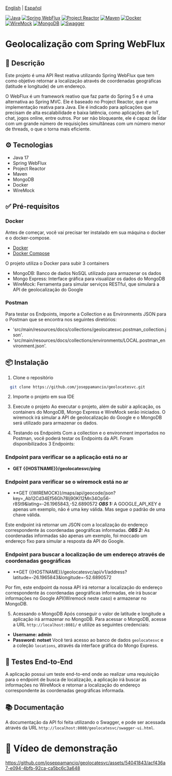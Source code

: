 [English](README.md) | [Español](README.es.md)

[![Java](https://img.shields.io/badge/Java-ED8B00?style=for-the-badge&logo=java&logoColor=white)](https://www.oracle.com/java/technologies/javase-jdk11-downloads.html)
[![Spring WebFlux](https://img.shields.io/badge/Spring_WebFlux-6DB33F?style=for-the-badge&logo=spring&logoColor=white)](https://docs.spring.io/spring-framework/docs/current/reference/html/web-reactive.html)
[![Project Reactor](https://img.shields.io/badge/Project_Reactor-BA0D34?style=for-the-badge&logo=projectreactor&logoColor=white)](https://projectreactor.io/)
[![Maven](https://img.shields.io/badge/Maven-C71A36?style=for-the-badge&logo=apache-maven&logoColor=white)](https://maven.apache.org/)
[![Docker](https://img.shields.io/badge/Docker-2496ED?style=for-the-badge&logo=docker&logoColor=white)](https://www.docker.com/)
[![WireMock](https://img.shields.io/badge/WireMock-E95420?style=for-the-badge&logo=wireguard&logoColor=white)](http://wiremock.org/)
[![MongoDB](https://img.shields.io/badge/MongoDB-4EA94B?style=for-the-badge&logo=mongodb&logoColor=white)](https://www.mongodb.com/)
[![Swagger](https://img.shields.io/badge/Swagger-85EA2D?style=for-the-badge&logo=swagger&logoColor=white)](https://swagger.io/)

# Geolocalização com Spring WebFlux
## 📝 Descrição
Este projeto é uma API Rest reativa utilizando Spring WebFlux que tem como objetivo retornar a localização através de coordenadas geográficas (latitude e longitude) de um endereço.

O WebFlux é um framework reativo que faz parte do Spring 5 e é uma alternativa ao Spring MVC. Ele é baseado no Project Reactor, que é uma implementação reativa para Java.
Ele é indicado para aplicações que precisam de alta escalabilidade e baixa latência, como aplicações de IoT, chat, jogos online, entre outros.
Por ser não bloqueante, ele é capaz de lidar com um grande número de requisições simultâneas com um número menor de threads, o que o torna mais eficiente.

## ⚙️ Tecnologias
- Java 17
- Spring WebFlux
- Project Reactor
- Maven
- MongoDB
- Docker
- WireMock

## ✅ Pré-requisitos

### Docker
Antes de começar, você vai precisar ter instalado em sua máquina o docker e o docker-compose.
- [Docker](https://www.docker.com/products/docker-desktop)
- [Docker Compose](https://docs.docker.com/compose/install/)

O projeto utiliza o Docker para subir 3 containers
- MongoDB: Banco de dados NoSQL utilizado para armazenar os dados
- Mongo Express: Interface gráfica para visualizar os dados do MongoDB
- WireMock: Ferramenta para simular serviços RESTful, que simulará a API de geolocalização do Google

### Postman
Para testar os Endpoints, importe a Collection e as Environments JSON para o Postman que se encontra nos seguintes diretórios:
- 'src/main/resources/docs/collections/geolocatesvc.postman_collection.json'.
- 'src/main/resources/docs/collections/environments/LOCAL.postman_environment.json'.

## 📦 Instalação
1. Clone o repositório

```bash
  git clone https://github.com/joseppamancio/geolocatesvc.git
```

2. Importe o projeto em sua IDE

3. Execute o projeto
Ao executar o projeto, além de subir a aplicação, os containers do MongoDB, Mongo Express e WireMock serão iniciados.
O wiremock irá simular a API de geolocalização do Google e o MongoDB será utilizado para armazenar os dados.

4. Testando os Endpoints
Com a collection e o environment importados no Postman, você poderá testar os Endpoints da API.
Foram disponibilizados 3 Endpoints:

### Endpoint para verificar se a aplicação está no ar
- **GET {{HOSTNAME}}/geolocatesvc/ping**

### Endpoint para verificar se o wiremock está no ar
- **GET {{WIREMOCK}}/maps/api/geocode/json?key=_Ab12Cd34Ef56Gh78Ij90Kl12Mn34Op56-r8St9&latlng=-26.1965843,-52.6890572
***OBS 1:*** A GOOGLE_API_KEY é apenas um exemplo, não é uma key válida. Mas segue o padrão de uma chave válida.

Este endpoint irá retornar um JSON com a localização do endereço correspondente às coordenadas geográficas informadas.
***OBS 2:*** As coordenadas informadas são apenas um exemplo, foi moccado um endereço fixo para simular a resposta da API do Google.

### Endpoint para buscar a localização de um endereço através de coordenadas geográficas
- **GET {{HOSTNAME}}/geolocatesvc/api/v1/address?latitude=-26.1965843&longitude=-52.6890572

Por fim, este endpoint da nossa API irá retornar a localização do endereço correspondente às coordenadas geográficas informadas,
ele irá buscar informações no Google API(Wiremock neste caso) e armazenar no MongoDB.

5. Acessando o MongoDB
Após conseguir o valor de latitude e longitude a aplicação irá armazenar no MongoDB. 
Para acessar o MongoDB, acesse a URL `http://localhost:8081/` e utilize as seguintes credenciais:
- **Username: admin**
- **Password: notset**
Você terá acesso ao banco de dados `geolocatesvc` e a coleção `locations`, através da interface gráfica do Mongo Express.

## 🧪 Testes End-to-End
A aplicação possui um teste end-to-end onde ao realizar uma requisição para o endpoint de busca de localização, 
a aplicação irá buscar as informações no WireMock e retornar a localização do endereço correspondente às coordenadas geográficas informada.

## 📚 Documentação
A documentação da API foi feita utilizando o Swagger, e pode ser acessada através da URL `http://localhost:8080/geolocatesvc/swagger-ui.html`.

# 🎥 Vídeo de demonstração
https://github.com/joseppamancio/geolocatesvc/assets/54041843/acf436a7-e094-4bfb-92ca-ca5bc6c3a648